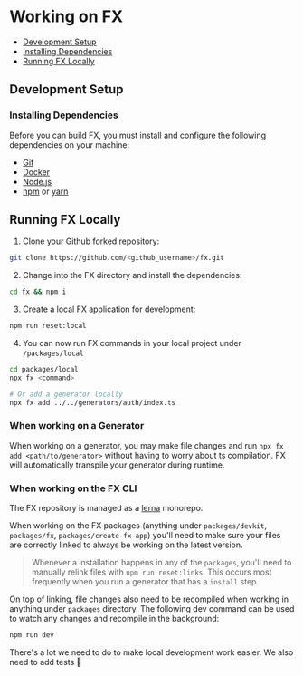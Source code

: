 # Working on FX

- [Development Setup](##Development-Setup)
- [Installing Dependencies](###Installing-Dependencies)
- [Running FX Locally](##Running-FX-Locally)

## Development Setup

### Installing Dependencies

Before you can build FX, you must install and configure the following dependencies on your machine:

- [Git](http://git-scm.com/)
- [Docker](https://www.docker.com/get-started)
- [Node.js](http://nodejs.org)
- [npm](https://www.npmjs.com/) or [yarn](https://yarnpkg.com/)

## Running FX Locally

1. Clone your Github forked repository:

```sh
git clone https://github.com/<github_username>/fx.git
```

2. Change into the FX directory and install the dependencies:

```sh
cd fx && npm i
```

3. Create a local FX application for development:

```sh
npm run reset:local
```

4. You can now run FX commands in your local project under `/packages/local`

```sh
cd packages/local
npx fx <command>

# Or add a generator locally
npx fx add ../../generators/auth/index.ts
```

### When working on a Generator

When working on a generator, you may make file changes and run `npx fx add <path/to/generator>` without having to worry about ts compilation. FX will automatically transpile your generator during runtime.

### When working on the FX CLI

The FX repository is managed as a [lerna](https://github.com/lerna/lerna) monorepo.

When working on the FX packages (anything under `packages/devkit`, `packages/fx`, `packages/create-fx-app`) you'll need to make sure your files are correctly linked to always be working on the latest version.

> Whenever a installation happens in any of the `packages`, you'll need to manually relink files with `npm run reset:links`. This occurs most frequently when you run a generator that has a `install` step.

On top of linking, file changes also need to be recompiled when working in anything under `packages` directory. The following dev command can be used to watch any changes and recompile in the background:

```sh
npm run dev
```

There's a lot we need to do to make local development work easier. We also need to add tests 🤫
